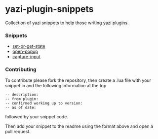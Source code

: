 # yazi-plugin-snippets
Collection of yazi snippets to help those writing yazi plugins.

### Snippets

- [set-or-get-state](https://github.com/wylie102/yazi-plugin-snippets/blob/main/snippets/set-or-get-state.lua)
- [open-popup](https://github.com/wylie102/yazi-plugin-snippets/blob/main/snippets/open-popup.lua)
- [capture-input](https://github.com/wylie102/yazi-plugin-snippets/blob/main/snippets/capture-input.lua)


### Contributing

To contribute please fork the repository, then create a .lua file with your snippet in and the following information at the top

```
-- description: 
-- from plugin:
-- confirmed working up to version:
-- as of date:
```

followed by your snippet code.

Then add your snippet to the readme using the format above and open a pull request.
